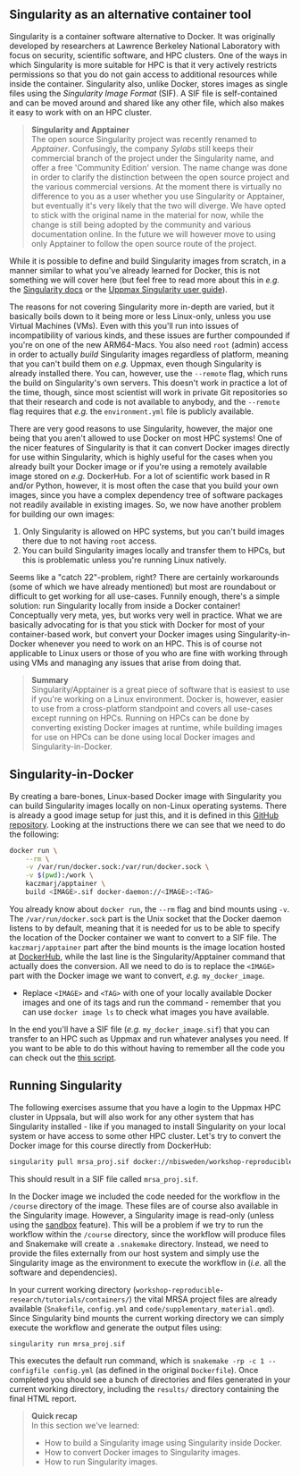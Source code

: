 ## Singularity as an alternative container tool

Singularity is a container software alternative to Docker. It was originally
developed by researchers at Lawrence Berkeley National Laboratory with focus on
security, scientific software, and HPC clusters. One of the ways in which
Singularity is more suitable for HPC is that it very actively restricts
permissions so that you do not gain access to additional resources while inside
the container. Singularity also, unlike Docker, stores images as single files
using the *Singularity Image Format* (SIF). A SIF file is self-contained and can
be moved around and shared like any other file, which also makes it easy to work
with on an HPC cluster.

> **Singularity and Apptainer** <br>
> The open source Singularity project was recently renamed to *Apptainer*.
> Confusingly, the company *Sylabs* still keeps their commercial branch of
> the project under the Singularity name, and offer a free 'Community
> Edition' version. The name change was done in order to clarify the
> distinction between the open source project and the various commercial
> versions.
> At the moment there is virtually no difference to you as a user whether you
> use Singularity or Apptainer, but eventually it's very likely that the two
> will diverge.
> We have opted to stick with the original name in the material for now,
> while the change is still being adopted by the community and various
> documentation online. In the future we will however move to using only
> Apptainer to follow the open source route of the project.

While it is possible to define and build Singularity images from scratch, in a
manner similar to what you've already learned for Docker, this is not something
we will cover here (but feel free to read more about this in *e.g.* the
[Singularity docs](https://sylabs.io/guides/master/user-guide/) or the [Uppmax
Singularity user guide](https://www.uppmax.uu.se/support/user-guides/singularity-user-guide/)).

The reasons for not covering Singularity more in-depth are varied, but it
basically boils down to it being more or less Linux-only, unless you use Virtual
Machines (VMs). Even with this you'll run into issues of incompatibility of
various kinds, and these issues are further compounded if you're on one of the
new ARM64-Macs. You also need `root` (admin) access in order to actually *build*
Singularity images regardless of platform, meaning that you can't build them on
*e.g.* Uppmax, even though Singularity is already installed there. You can,
however, use the `--remote` flag, which runs the build on Singularity's own
servers. This doesn't work in practice a lot of the time, though, since most
scientist will work in private Git repositories so that their research and code
is not available to anybody, and the `--remote` flag requires that *e.g.* the
`environment.yml` file is publicly available.

There are very good reasons to use Singularity, however, the major one being
that you aren't allowed to use Docker on most HPC systems! One of the nicer
features of Singularity is that it can convert Docker images directly for use
within Singularity, which is highly useful for the cases when you already built
your Docker image or if you're using a remotely available image stored on *e.g.*
DockerHub. For a lot of scientific work based in R and/or Python, however, it is
most often the case that you build your own images, since you have a complex
dependency tree of software packages not readily available in existing images.
So, we now have another problem for building our own images:

1. Only Singularity is allowed on HPC systems, but you can't build images there
   due to not having `root` access.
2. You can build Singularity images locally and transfer them to HPCs, but this
   is problematic unless you're running Linux natively.

Seems like a "catch 22"-problem, right? There are certainly workarounds (some of
which we have already mentioned) but most are roundabout or difficult to get
working for all use-cases. Funnily enough, there's a simple solution: run
Singularity locally from inside a Docker container! Conceptually very meta, yes,
but works very well in practice. What we are basically advocating for is that
you stick with Docker for most of your container-based work, but convert your
Docker images using Singularity-in-Docker whenever you need to work on an HPC.
This is of course not applicable to Linux users or those of you who are fine
with working through using VMs and managing any issues that arise from doing
that.

> **Summary** <br>
> Singularity/Apptainer is a great piece of software that is easiest to use if
> you're working on a Linux environment. Docker is, however, easier to use from
> a cross-platform standpoint and covers all use-cases except running on HPCs.
> Running on HPCs can be done by converting existing Docker images at runtime,
> while building images for use on HPCs can be done using local Docker images
> and Singularity-in-Docker.

## Singularity-in-Docker

By creating a bare-bones, Linux-based Docker image with Singularity you can
build Singularity images locally on non-Linux operating systems. There is
already a good image setup for just this, and it is defined in this [GitHub
repository](https://github.com/kaczmarj/singularity-in-docker). Looking at the
instructions there we can see that we need to do the following:

```bash
docker run \
    --rm \
    -v /var/run/docker.sock:/var/run/docker.sock \
    -v $(pwd):/work \
    kaczmarj/apptainer \
    build <IMAGE>.sif docker-daemon://<IMAGE>:<TAG>
```

You already know about `docker run`, the `--rm` flag and bind mounts using `-v`.
The `/var/run/docker.sock` part is the Unix socket that the Docker daemon
listens to by default, meaning that it is needed for us to be able to
specify the location of the Docker container we want to convert to a SIF
file. The `kaczmarj/apptainer` part after the bind mounts is the image
location hosted at [DockerHub](https://hub.docker.com/r/kaczmarj/apptainer),
while the last line is the Singularity/Apptainer command that actually does
the conversion. All we need to do is to replace the `<IMAGE>` part with the
Docker image we want to convert, *e.g.* `my_docker_image`.

* Replace `<IMAGE>` and `<TAG>` with one of your locally available Docker images
  and one of its tags and run the command - remember that you can use `docker
  image ls` to check what images you have available.

In the end you'll have a SIF file (*e.g.* `my_docker_image.sif`) that you can
transfer to an HPC such as Uppmax and run whatever analyses you need. If you
want to be able to do this without having to remember all the code you can check
out the [this script](https://github.com/fasterius/dotfiles/blob/main/scripts/apptainer-in-docker.sh).

## Running Singularity

The following exercises assume that you have a login to the Uppmax HPC cluster
in Uppsala, but will also work for any other system that has Singularity
installed - like if you managed to install Singularity on your local system or
have access to some other HPC cluster. Let's try to convert the Docker image for
this course directly from DockerHub:

```bash
singularity pull mrsa_proj.sif docker://nbisweden/workshop-reproducible-research
```

This should result in a SIF file called `mrsa_proj.sif`.

In the Docker image we included the code needed for the workflow in the
`/course` directory of the image. These files are of course also available in
the Singularity image. However, a Singularity image is read-only (unless using
the [sandbox](https://sylabs.io/guides/master/user-guide/build_a_container.html#creating-writable-sandbox-directories)
feature). This will be a problem if we try to run the workflow
within the `/course` directory, since the workflow will produce files and
Snakemake will create a `.snakemake` directory.  Instead, we need to provide
the files externally from our host system and simply use the Singularity image
as the environment to execute the workflow in (*i.e.* all the software and
dependencies).

In your current working directory
(`workshop-reproducible-research/tutorials/containers/`) the vital MRSA project
files are already available (`Snakefile`, `config.yml` and
`code/supplementary_material.qmd`). Since Singularity bind mounts the current
working directory we can simply execute the workflow and generate the output
files using:

```bash
singularity run mrsa_proj.sif
```

This executes the default run command, which is `snakemake -rp -c 1 --configfile
config.yml` (as defined in the original `Dockerfile`). Once completed you should
see a bunch of directories and files generated in your current working
directory, including the `results/` directory containing the final HTML report.

> **Quick recap** <br>
> In this section we've learned:
>
> - How to build a Singularity image using Singularity inside Docker.
> - How to convert Docker images to Singularity images.
> - How to run Singularity images.
